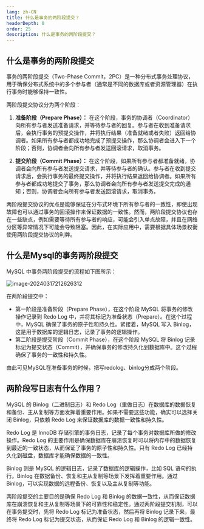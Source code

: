 ```yaml
---
lang: zh-CN
title: 什么是事务的两阶段提交？
headerDepth: 0
order: 25
description: 什么是事务的两阶段提交？
---
```




## 什么是事务的两阶段提交

事务的两阶段提交（Two-Phase Commit，2PC）是一种分布式事务处理协议，用于确保分布式系统中的多个参与者（通常是不同的数据库或者资源管理器）在执行事务时能够保持一致性。

两阶段提交协议分为两个阶段：

1. **准备阶段（Prepare Phase）：** 在这个阶段，事务的协调者（Coordinator）向所有参与者发送准备请求，并等待参与者的回复。参与者在收到准备请求后，会执行事务的预提交操作，并将执行结果（准备就绪或者失败）返回给协调者。如果所有参与者都成功地完成了预提交操作，那么协调者会进入下一个阶段；否则，协调者会向所有参与者发送回滚请求，取消事务。

2. **提交阶段（Commit Phase）：** 在这个阶段，如果所有参与者都准备就绪，协调者会向所有参与者发送提交请求，并等待参与者的确认。参与者在收到提交请求后，会执行事务的最终提交操作，并将执行结果返回给协调者。如果所有参与者都成功地提交了事务，那么协调者会向所有参与者发送提交完成的通知；否则，协调者会向所有参与者发送回滚请求，取消事务。

两阶段提交协议的优点是能够保证在分布式环境下所有参与者的一致性，即使出现故障也可以通过事务的回滚操作来保证数据的一致性。然而，两阶段提交协议也存在一些缺点，例如需要等待所有参与者的响应，可能会引入单点故障，并且在网络分区等异常情况下可能会导致阻塞。因此，在实际应用中，需要根据具体场景权衡使用两阶段提交协议的利弊。



## 什么是Mysql的事务两阶段提交

MySQL 中事务两阶段提交的流程如下图所示：

![image-20240317212626312](https://static-1254191423.cos.ap-shanghai.myqcloud.com/img/2024/3/17/image-20240317212626312.png)

在两阶段提交中：

- 第一阶段是准备阶段（Prepare Phase），在这个阶段 MySQL 将事务的修改操作记录到 Redo Log 中，并将其标记为准备状态（Prepare）。在这个过程中，MySQL 确保了事务的原子性和持久性。紧接着，MySQL 写入 Binlog，这是用于数据库的逻辑日志，记录了事务的逻辑操作。
- 第二阶段是提交阶段（Commit Phase），在这个阶段 MySQL 将 Binlog 记录标记为提交状态（Commit），并确保事务的修改持久化到数据库中。这个过程确保了事务的一致性和持久性。

由此可见MySQL在准备事务的时候，把写redolog、binlog分成两个阶段。



## 两阶段写日志有什么作用？

MySQL 的 Binlog（二进制日志）和 Redo Log（重做日志）在数据库的数据恢复和备份、主从复制等方面发挥着重要作用。如果不需要这些功能，确实可以选择关闭 Binlog，只依赖 Redo Log 来保证数据库的数据一致性和持久性。

Redo Log 是 InnoDB 存储引擎的事务日志，记录了每个事务对数据库所做的修改操作。Redo Log 的主要作用是确保数据库在崩溃恢复时可以将内存中的数据恢复到最近的一致状态，从而保证了事务的原子性和持久性。只有 Redo Log 已经持久化到磁盘，数据库才能确保数据的一致性。



Binlog 则是 MySQL 的逻辑日志，记录了数据库的逻辑操作，比如 SQL 语句的执行。Binlog 在数据备份、恢复和主从复制等场景下发挥着重要作用。通过 Binlog，可以实现数据的远程备份、恢复以及主从复制等功能。

两阶段提交的主要目的是确保 Redo Log 和 Binlog 的数据一致性，从而保证数据库在崩溃恢复和主从复制等场景下的可靠性和稳定性。通过两阶段提交机制，可以在事务提交时，先将 Redo Log 标记为准备状态，然后再将 Binlog 记录下来，最终将 Redo Log 标记为提交状态，从而保证 Redo Log 和 Binlog 的逻辑一致性。




  <!-- @include: @article-footer.snippet.md -->



